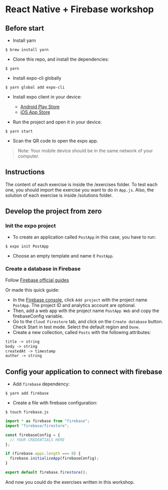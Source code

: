 # React Native + Firebase workshop

## Before start

- Install yarn

```
$ brew install yarn
```

- Clone this repo, and install the dependencies:

```
$ yarn
```

- Install expo-cli globally

```
$ yarn global add expo-cli
```

- Install expo client in your device:

  - [Android Play Store](https://play.google.com/store/apps/details?id=host.exp.exponent)
  - [iOS App Store](https://itunes.com/apps/exponent)

- Run the project and open it in your device.

```
$ yarn start
```

- Scan the QR code to open the expo app.

> Note: Your mobile device should be in the same network of your computer.

## Instructions

The content of each exercise is inside the /exercises folder. To test each one, you should import the exercise you want to do in `App.js`. Also, the solution of each exercise is inside /solutions folder.

## Develop the project from zero

### Init the expo project

- To create an application called `PostApp` in this case, you have to run:

```
$ expo init PostApp
```

- Choose an empty template and name it `PostApp`.

### Create a database in Firebase

Follow [Firebase official guides](https://firebase.google.com/docs/firestore/quickstart)

Or made this quick guide:

- In the [Firebase console](https://console.firebase.google.com/), click `Add project` with the project name `PostApp`. The project ID and analytics account are optional.
- Then, add a web app with the project name `PostApp Web` and copy the firebaseConfig variable.
- Go to the `Cloud Firestore` tab, and click on the `Create database` button. Check Start in test mode. Select the default region and `Done`.
- Create a new collection, called `Posts` with the following attributes:

```md
title -> string
body -> string
createdAt -> timestamp
author -> string
```

## Config your application to connect with firebase

- Add `firebase` dependency:

```
$ yarn add firebase
```

- Create a file with firebase configuration:

```
$ touch firebase.js
```

```js
import * as firebase from "firebase";
import "firebase/firestore";

const firebaseConfig = {
  // YOUR CREDENTIALS HERE
};

if (firebase.apps.length === 0) {
  firebase.initializeApp(firebaseConfig);
}

export default firebase.firestore();
```

And now you could do the exercises written in this workshop.
